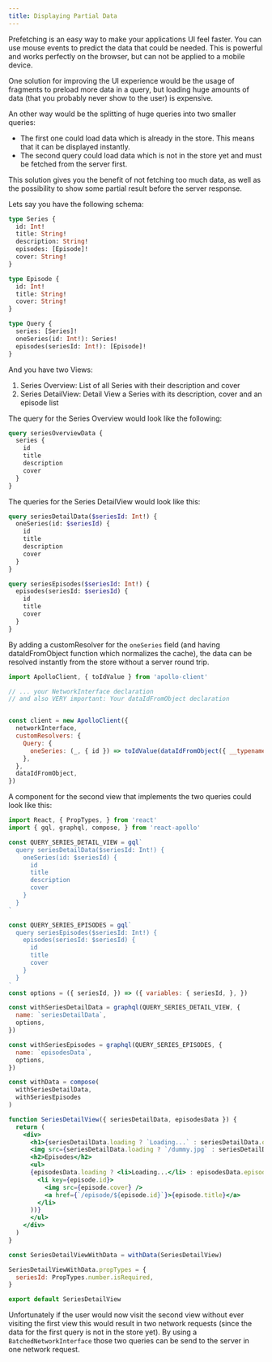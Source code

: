 ```yaml
---
title: Displaying Partial Data
---
```


Prefetching is an easy way to make your applications UI feel faster. You can use mouse events to predict the data that could be needed.
This is powerful and works perfectly on the browser, but can not be applied to a mobile device.

One solution for improving the UI experience would be the usage of fragments to preload more data in a query, but loading huge amounts of data (that you probably never show to the user) is expensive.

An other way would be the splitting of huge queries into two smaller queries:
- The first one could load data which is already in the store. This means that it can be displayed instantly.
- The second query could load data which is not in the store yet and must be fetched from the server first.

This solution gives you the benefit of not fetching too much data, as well as the possibility to show some partial result before the server response.

Lets say you have the following schema:
```graphql
type Series {
  id: Int!
  title: String!
  description: String!
  episodes: [Episode]!
  cover: String!
}

type Episode {
  id: Int!
  title: String!
  cover: String!
}

type Query {
  series: [Series]!
  oneSeries(id: Int!): Series!
  episodes(seriesId: Int!): [Episode]!
}
```

And you have two Views:
1. Series Overview: List of all Series with their description and cover
2. Series DetailView: Detail View a Series with its description, cover and an episode list

The query for the Series Overview would look like the following:
```graphql
query seriesOverviewData {
  series {
    id
    title
    description
    cover
  }
}
```

The queries for the Series DetailView would look like this:
```graphql
query seriesDetailData($seriesId: Int!) {
  oneSeries(id: $seriesId) {
    id
    title
    description
    cover
  }
}
```

```graphql
query seriesEpisodes($seriesId: Int!) {
  episodes(seriesId: $seriesId) {
    id
    title
    cover
  }
}
```

By adding a customResolver for the `oneSeries` field (and having dataIdFromObject function which normalizes the cache), the data can be resolved instantly from the store without a server round trip.

```javascript
import ApolloClient, { toIdValue } from 'apollo-client'

// ... your NetworkInterface declaration
// and also VERY important: Your dataIdFromObject declaration


const client = new ApolloClient({
  networkInterface,
  customResolvers: {
    Query: {
      oneSeries: (_, { id }) => toIdValue(dataIdFromObject({ __typename: 'Series', id })),
    },
  },
  dataIdFromObject,
})
```

A component for the second view that implements the two queries could look like this:
```jsx
import React, { PropTypes, } from 'react'
import { gql, graphql, compose, } from 'react-apollo'

const QUERY_SERIES_DETAIL_VIEW = gql`
  query seriesDetailData($seriesId: Int!) {
    oneSeries(id: $seriesId) {
      id
      title
      description
      cover
    }
  }
`

const QUERY_SERIES_EPISODES = gql`
  query seriesEpisodes($seriesId: Int!) {
    episodes(seriesId: $seriesId) {
      id
      title
      cover
    }
  }
`
const options = ({ seriesId, }) => ({ variables: { seriesId, }, })

const withSeriesDetailData = graphql(QUERY_SERIES_DETAIL_VIEW, {
  name: `seriesDetailData`,
  options,
})

const withSeriesEpisodes = graphql(QUERY_SERIES_EPISODES, {
  name: `episodesData`,
  options,
})

const withData = compose(
  withSeriesDetailData,
  withSeriesEpisodes
)

function SeriesDetailView({ seriesDetailData, episodesData }) {
  return (
    <div>
      <h1>{seriesDetailData.loading ? `Loading...` : seriesDetailData.oneSeries.title}</h1>
      <img src={seriesDetailData.loading ? `/dummy.jpg` : seriesDetailData.oneSeries.cover} />
      <h2>Episodes</h2>
      <ul>
      {episodesData.loading ? <li>Loading...</li> : episodesData.episodes.map(episode => (
        <li key={episode.id}>
          <img src={episode.cover} />
          <a href={`/episode/${episode.id}`}>{episode.title}</a>
        </li>
      ))}
      </ul>
    </div>
  )
}

const SeriesDetailViewWithData = withData(SeriesDetailView)

SeriesDetailViewWithData.propTypes = {
  seriesId: PropTypes.number.isRequired,
}

export default SeriesDetailView

```

Unfortunately if the user would now visit the second view without ever visiting the first view this would result in two network requests (since the data for the first query is not in the store yet). By using a `BatchedNetworkInterface` those two queries can be send to the server in one network request.
